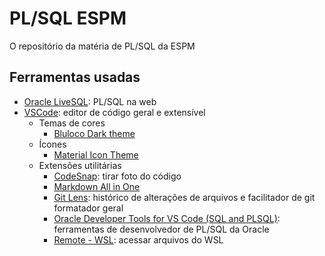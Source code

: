 # PL/SQL ESPM

O repositório da matéria de PL/SQL da ESPM

## Ferramentas usadas

- [Oracle LiveSQL](https://livesql.oracle.com/): PL/SQL na web
- [VSCode](https://code.visualstudio.com/): editor de código geral e extensível
  - Temas de cores
    - [Bluloco Dark theme](https://marketplace.visualstudio.com/items?itemName=uloco.theme-bluloco-dark)
  - Ícones
    - [Material Icon Theme](https://marketplace.visualstudio.com/items?itemName=PKief.material-icon-theme)
  - Extensões utilitárias
    - [CodeSnap](https://marketplace.visualstudio.com/items?itemName=adpyke.codesnap):
      tirar foto do código
    - [Markdown All in One](https://marketplace.visualstudio.com/items?itemName=yzhang.markdown-all-in-one)
    - [Git Lens](https://marketplace.visualstudio.com/items?itemName=eamodio.gitlens):
      histórico de alterações de arquivos e facilitador de git formatador geral
    - [Oracle Developer Tools for VS Code (SQL and PLSQL)](https://marketplace.visualstudio.com/items?itemName=Oracle.oracledevtools):
      ferramentas de desenvolvedor de PL/SQL da Oracle
    - [Remote - WSL](https://marketplace.visualstudio.com/items?itemName=ms-vscode-remote.remote-wsl):
      acessar arquivos do WSL
